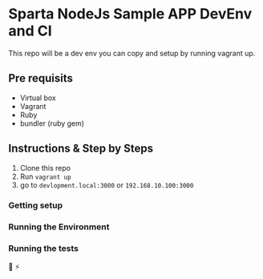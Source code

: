 # Sparta NodeJs Sample APP DevEnv and CI

This repo will be a dev env you can copy and setup by running vagrant up.


## Pre requisits
- Virtual box
- Vagrant
- Ruby
- bundler (ruby gem)

## Instructions & Step by Steps

1) Clone this repo
2) Run `vagrant up`
3) go to `devlopment.local:3000` or `192.168.10.100:3000`

### Getting setup

### Running the Environment

### Running the tests


:taco:
:zap:

